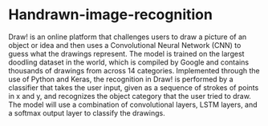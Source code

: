 # Handrawn-image-recognition
Draw! is an online platform that challenges users to draw a picture of an object or idea and then uses a Convolutional Neural Network (CNN) to guess what the drawings represent. The model is trained on the largest doodling dataset in the world, which is compiled by Google and contains thousands of drawings from across 14 categories. Implemented through the use of Python and Keras, the recognition in Draw! is performed by a classifier that takes the user input, given as a sequence of strokes of points in x and y, and recognizes the object category that the user tried to draw. The model will use a combination of convolutional layers, LSTM layers, and a softmax output layer to classify the drawings.
